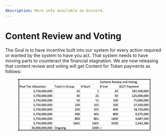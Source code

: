 ```yaml
---
description: More info available on Discord.
---
```


# Content Review and Voting

The Goal is to have incentive built into our system for every action required or wanted by the system to have you act. That system needs to have moving parts to counteract the financial stagnation. We are now releasing that content review and voting will get Content for Token payments as follows:

<figure><img src="../../.gitbook/assets/Picture133.png" alt=""><figcaption></figcaption></figure>
